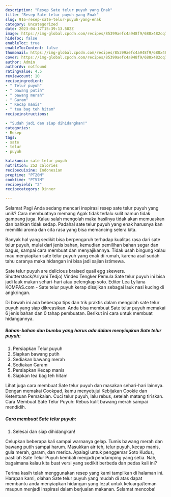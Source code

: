 ```yaml
---
description: "Resep Sate telur puyuh yang Enak"
title: "Resep Sate telur puyuh yang Enak"
slug: 916-resep-sate-telur-puyuh-yang-enak
category: Uncategorized
date: 2023-04-17T15:39:13.582Z
image: https://img-global.cpcdn.com/recipes/85399aefc4a948f9/680x482cq70/sate-telur-puyuh-foto-resep-utama.jpg
hideToc: false
enableToc: true
enableTocContent: false
thumbnail: https://img-global.cpcdn.com/recipes/85399aefc4a948f9/680x482cq70/sate-telur-puyuh-foto-resep-utama.jpg
cover: https://img-global.cpcdn.com/recipes/85399aefc4a948f9/680x482cq70/sate-telur-puyuh-foto-resep-utama.jpg
author: Admin
authorAv: notfound
ratingvalue: 4.5
reviewcount: 10
recipeingredient:
- " Telur puyuh"
- " bawang putih"
- " bawang merah"
- " Garam"
- " Kecap manis"
- " tea bag teh hitam"
recipeinstructions:

- "Sudah jadi dan siap dihidangkan!"
categories:
- Resep
tags:
- sate
- telur
- puyuh

katakunci: sate telur puyuh 
nutrition: 252 calories
recipecuisine: Indonesian
preptime: "PT20M"
cooktime: "PT57M"
recipeyield: "2"
recipecategory: Dinner

---
```



Selamat Pagi Anda sedang mencari inspirasi resep sate telur puyuh yang unik? Cara membuatnya memang Agak tidak terlalu sulit namun tidak gampang juga. Kalau salah mengolah maka hasilnya tidak akan memuaskan dan bahkan tidak sedap. Padahal sate telur puyuh yang enak harusnya kan memiliki aroma dan cita rasa yang bisa memancing selera kita.


Banyak hal yang sedikit bisa berpengaruh terhadap kualitas rasa dari sate telur puyuh, mulai dari jenis bahan, kemudian pemilihan bahan segar dan bagus, sampai cara membuat dan menyajikannya. Tidak usah bingung kalau mau menyiapkan sate telur puyuh yang enak di rumah, karena asal sudah tahu caranya maka hidangan ini bisa jadi sajian istimewa.

Sate telur puyuh are delicious braised quail egg skewers. Shutterstock/Ariyani Tedjo) Vindex Tengker Pemula Sate telur puyuh ini bisa jadi lauk makan sehari-hari atau pelengkap soto. Editor Lea Lyliana KOMPAS.com - Sate telur puyuh kerap disajikan sebagai lauk nasi kucing di angkringan.


Di bawah ini ada beberapa tips dan trik praktis dalam mengolah sate telur puyuh yang siap dikreasikan. Anda bisa membuat Sate telur puyuh memakai 6 jenis bahan dan 0 tahap pembuatan. Berikut ini cara untuk membuat hidangannya.

<!--inarticleads1-->

##### Bahan-bahan dan bumbu yang harus ada dalam menyiapkan Sate telur puyuh:

1. Persiapkan  Telur puyuh
1. Siapkan  bawang putih
1. Sediakan  bawang merah
1. Sediakan  Garam
1. Persiapkan  Kecap manis
1. Siapkan  tea bag teh hitam


Lihat juga cara membuat Sate telur puyuh dan masakan sehari-hari lainnya. Dengan memakai Cookpad, kamu menyetujui Kebijakan Cookie dan Ketentuan Pemakaian. Cuci telur puyuh, lalu rebus, setelah matang tiriskan. Cara Membuat Sate Telur Puyuh: Rebus kulit bawang merah sampai mendidih. 

<!--inarticleads2-->

##### Cara membuat Sate telur puyuh:


1. Selesai dan siap dihidangkan!

Celupkan beberapa kali sampai warnanya gelap. Tumis bawang merah dan bawang putih sampai harum. Masukkan air teh, telur puyuh, kecap manis, gula merah, garam, dan merica. Apalagi untuk penggemar Soto Kudus, pastilah Sate Telur Puyuh kembali menjadi pendamping yang setia. Nah, bagaimana kalau kita buat versi yang sedikit berbeda dan pedas kali ini? 

Terima kasih telah menggunakan resep yang kami tampilkan di halaman ini. Harapan kami, olahan Sate telur puyuh yang mudah di atas dapat membantu anda menyiapkan hidangan yang lezat untuk keluarga/teman maupun menjadi inspirasi dalam berjualan makanan. Selamat mencoba!
